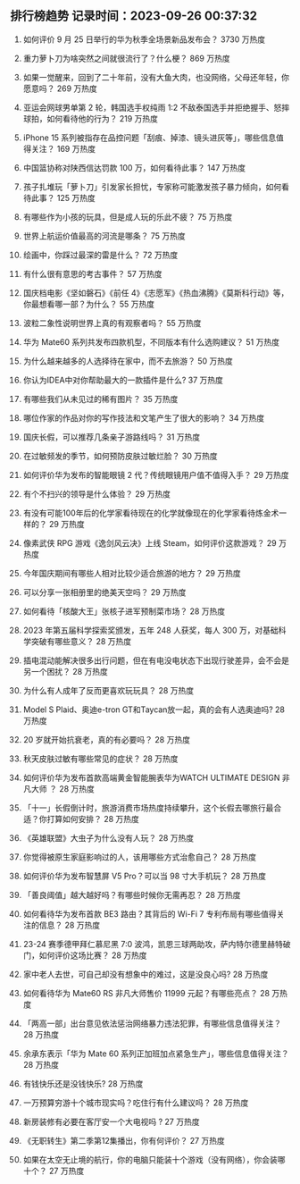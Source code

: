 
## 排行榜趋势 记录时间：2023-09-26 00:37:32
  
  1. 如何评价 9 月 25 日举行的华为秋季全场景新品发布会？ 3730 万热度
    
  2. 重力萝卜刀为啥突然之间就很流行了？什么梗？ 869 万热度
    
  3. 如果一觉醒来，回到了二十年前，没有大鱼大肉，也没网络，父母还年轻，你愿意吗？ 269 万热度
    
  4. 亚运会网球男单第 2 轮，韩国选手权纯雨 1:2 不敌泰国选手并拒绝握手、怒摔球拍，如何看待他的行为？ 219 万热度
    
  5. iPhone 15 系列被指存在品控问题「刮痕、掉漆、镜头进灰等」，哪些信息值得关注？ 169 万热度
    
  6. 中国篮协称对陕西信达罚款 100 万，如何看待此事？ 147 万热度
    
  7. 孩子扎堆玩「萝卜刀」引发家长担忧，专家称可能激发孩子暴力倾向，如何看待此事？ 125 万热度
    
  8. 有哪些作为小孩的玩具，但是成人玩的乐此不疲？ 75 万热度
    
  9. 世界上航运价值最高的河流是哪条？ 75 万热度
    
  10. 绘画中，你踩过最深的雷是什么？ 72 万热度
    
  11. 有什么很有意思的考古事件？ 57 万热度
    
  12. 国庆档电影《坚如磐石》《前任 4》《志愿军》《热血沸腾》《莫斯科行动》等，你最想看哪一部？为什么？ 55 万热度
    
  13. 波粒二象性说明世界上真的有观察者吗？ 55 万热度
    
  14. 华为 Mate60 系列共发布四款机型，不同版本有什么选购建议？ 51 万热度
    
  15. 为什么越来越多的人选择待在家中，而不去旅游？ 50 万热度
    
  16. 你认为IDEA中对你帮助最大的一款插件是什么? 37 万热度
    
  17. 有哪些我们从未见过的稀有图片？ 35 万热度
    
  18. 哪位作家的作品对你的写作技法和文笔产生了很大的影响？ 34 万热度
    
  19. 国庆长假，可以推荐几条亲子游路线吗？ 31 万热度
    
  20. 在过敏频发的季节，如何预防皮肤过敏烂脸？ 30 万热度
    
  21. 如何评价华为发布的智能眼镜 2 代？传统眼镜用户值不值得入手？ 29 万热度
    
  22. 有个不扫兴的领导是什么体验？ 29 万热度
    
  23. 有没有可能100年后的化学家看待现在的化学就像现在的化学家看待炼金术一样的？ 29 万热度
    
  24. 像素武侠 RPG 游戏《逸剑风云决》上线 Steam，如何评价这款游戏？ 29 万热度
    
  25. 今年国庆期间有哪些人相对比较少适合旅游的地方？ 29 万热度
    
  26. 可以分享一张相册里的绝美天空吗？ 29 万热度
    
  27. 如何看待「核酸大王」张核子进军预制菜市场？ 28 万热度
    
  28. 2023 年第五届科学探索奖颁发，五年 248 人获奖，每人 300 万，对基础科学突破有哪些意义？ 28 万热度
    
  29. 插电混动能解决很多出行问题，但在有电没电状态下出现行驶差异，会不会是另一个困扰？ 28 万热度
    
  30. 为什么有人成年了反而更喜欢玩玩具？ 28 万热度
    
  31. Model S Plaid、奥迪e-tron GT和Taycan放一起，真的会有人选奥迪吗? 28 万热度
    
  32. 20 岁就开始抗衰老，真的有必要吗？ 28 万热度
    
  33. 秋天皮肤过敏有哪些常见的症状？ 28 万热度
    
  34. 如何评价华为发布首款高端黄金智能腕表华为WATCH ULTIMATE DESIGN 非凡大师 ？ 28 万热度
    
  35. 「十一」长假倒计时，旅游消费市场热度持续攀升，这个长假去哪旅行最合适？你打算如何安排？ 28 万热度
    
  36. 《英雄联盟》大虫子为什么没有人玩？ 28 万热度
    
  37. 你觉得被原生家庭影响过的人，该用哪些方式治愈自己？ 28 万热度
    
  38. 如何评价华为发布智慧屏 V5 Pro？可以当 98 寸大手机玩？ 28 万热度
    
  39. 「善良阈值」越大越好吗？有哪些时候你无需再忍？ 28 万热度
    
  40. 如何看待华为发布首款 BE3 路由？其背后的 Wi-Fi 7 专利布局有哪些值得关注的信息？ 28 万热度
    
  41. 23-24 赛季德甲拜仁慕尼黑 7:0 波鸿，凯恩三球两助攻，萨内特尔德里赫特破门，如何评价这场比赛？ 28 万热度
    
  42. 家中老人去世，可自己却没有想象中的难过，这是没良心吗? 28 万热度
    
  43. 如何看待华为 Mate60 RS 非凡大师售价 11999 元起？有哪些亮点？ 28 万热度
    
  44. 「两高一部」出台意见依法惩治网络暴力违法犯罪，有哪些信息值得关注？ 28 万热度
    
  45. 余承东表示「华为 Mate 60 系列正加班加点紧急生产」，哪些信息值得关注？ 28 万热度
    
  46. 有钱快乐还是没钱快乐? 28 万热度
    
  47. 一万预算穷游十个城市现实吗？吃住行有什么建议吗？ 28 万热度
    
  48. 新房装修有必要在客厅安一个大电视吗 ? 27 万热度
    
  49. 《无职转生》第二季第12集播出，你有何评价？ 27 万热度
    
  50. 如果在太空无止境的航行，你的电脑只能装十个游戏（没有网络），你会装哪十个？ 27 万热度
    